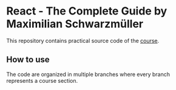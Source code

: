 # React - The Complete Guide by Maximilian Schwarzmüller

This repository contains practical source code of the [course](https://www.udemy.com/course/react-the-complete-guide-incl-redux/?couponCode=D_0721).

## How to use

The code are organized in multiple branches where every branch represents a course section.
